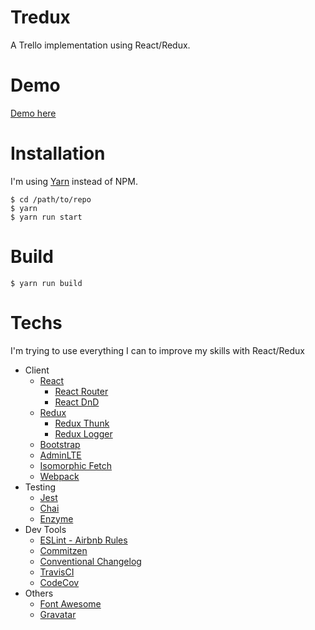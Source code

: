 

# Tredux
A Trello implementation using React/Redux.


# Demo
[Demo here](http://github.lucaskatayama.com/tredux/)

# Installation
I'm using [Yarn](yarnpkg.com) instead of NPM.

```
$ cd /path/to/repo
$ yarn
$ yarn run start
```

# Build

```
$ yarn run build
```

# Techs
I'm trying to use everything I can to improve my skills with React/Redux

- Client
  - [React](https://facebook.github.io/react/)
    - [React Router](https://github.com/ReactTraining/react-router)
    - [React DnD](https://github.com/gaearon/react-dnd)
  - [Redux](redux.js.org)
    - [Redux Thunk](https://github.com/gaearon/redux-thunk)
    - [Redux Logger](https://github.com/evgenyrodionov/redux-logger)
  - [Bootstrap](http://getbootstrap.com/)
  - [AdminLTE](https://almsaeedstudio.com/themes/AdminLTE/index2.html)
  - [Isomorphic Fetch](https://github.com/matthew-andrews/is)
  - [Webpack](https://webpack.github.io/)
- Testing
  - [Jest](https://facebook.github.io/jest/)
  - [Chai](http://chaijs.com/)
  - [Enzyme](https://github.com/airbnb/enzyme)
- Dev Tools
  - [ESLint - Airbnb Rules](http://eslint.org/)
  - [Commitzen](https://commitizen.github.io/cz-cli/)
  - [Conventional Changelog](https://github.com/conventional-changelog/conventional-changelog)
  - [TravisCI](https://travis-ci.org/)
  - [CodeCov](https://codecov.io/)
- Others
  - [Font Awesome](http://fontawesome.io/)
  - [Gravatar](http://en.gravatar.com/)
